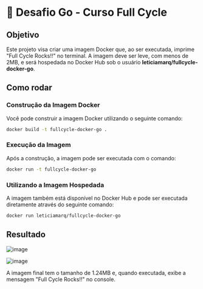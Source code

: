 # 🐳 Desafio Go - Curso Full Cycle

## Objetivo

Este projeto visa criar uma imagem Docker que, ao ser executada, imprime "Full Cycle Rocks!!" no terminal. A imagem deve ser leve, com menos de 2MB, e será hospedada no Docker Hub sob o usuário **leticiamarq/fullcycle-docker-go**.

## Como rodar

### Construção da Imagem Docker

Você pode construir a imagem Docker utilizando o seguinte comando:

```sh
docker build -t fullcycle-docker-go .
```

### Execução da Imagem

Após a construção, a imagem pode ser executada com o comando:

```sh
docker run -t fullcycle-docker-go
```

### Utilizando a Imagem Hospedada

A imagem também está disponível no Docker Hub e pode ser executada diretamente através do seguinte comando:

```sh
docker run leticiamarq/fullcycle-docker-go
```

## Resultado
![image](https://github.com/user-attachments/assets/c3e5f214-818c-48e8-ac56-cc5c42ee7beb)

![image](https://github.com/user-attachments/assets/cf9050cf-796e-47f0-8034-05c97a2f6067)

A imagem final tem o tamanho de 1.24MB e, quando executada, exibe a mensagem "Full Cycle Rocks!!" no console.
